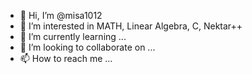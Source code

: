 - 👋 Hi, I’m @misa1012
- 👀 I’m interested in MATH, Linear Algebra, C, Nektar++
- 🌱 I’m currently learning ...
- 💞️ I’m looking to collaborate on ...
- 📫 How to reach me ...

<!---
misa1012/misa1012 is a ✨ special ✨ repository because its `README.md` (this file) appears on your GitHub profile.
You can click the Preview link to take a look at your changes.
--->
